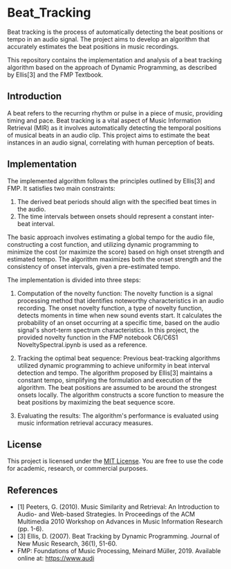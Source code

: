 # Beat_Tracking
Beat tracking is the process of automatically detecting the beat positions or tempo in an audio signal. The project aims to develop an algorithm that accurately estimates the beat positions in music recordings.

This repository contains the implementation and analysis of a beat tracking algorithm based on the approach of Dynamic Programming, as described by Ellis[3] and the FMP Textbook.

## Introduction

A beat refers to the recurring rhythm or pulse in a piece of music, providing timing and pace. Beat tracking is a vital aspect of Music Information Retrieval (MIR) as it involves automatically detecting the temporal positions of musical beats in an audio clip. This project aims to estimate the beat instances in an audio signal, correlating with human perception of beats.

## Implementation

The implemented algorithm follows the principles outlined by Ellis[3] and FMP. It satisfies two main constraints: 

1. The derived beat periods should align with the specified beat times in the audio.
2. The time intervals between onsets should represent a constant inter-beat interval.

The basic approach involves estimating a global tempo for the audio file, constructing a cost function, and utilizing dynamic programming to minimize the cost (or maximize the score) based on high onset strength and estimated tempo. The algorithm maximizes both the onset strength and the consistency of onset intervals, given a pre-estimated tempo.

The implementation is divided into three steps:

1. Computation of the novelty function: The novelty function is a signal processing method that identifies noteworthy characteristics in an audio recording. The onset novelty function, a type of novelty function, detects moments in time when new sound events start. It calculates the probability of an onset occurring at a specific time, based on the audio signal's short-term spectrum characteristics. In this project, the provided novelty function in the FMP notebook C6/C6S1 NoveltySpectral.ipynb is used as a reference.

2. Tracking the optimal beat sequence: Previous beat-tracking algorithms utilized dynamic programming to achieve uniformity in beat interval detection and tempo. The algorithm proposed by Ellis[3] maintains a constant tempo, simplifying the formulation and execution of the algorithm. The beat positions are assumed to be around the strongest onsets locally. The algorithm constructs a score function to measure the beat positions by maximizing the beat sequence score.

3. Evaluating the results: The algorithm's performance is evaluated using music information retrieval accuracy measures.


## License

This project is licensed under the [MIT License](LICENSE). You are free to use the code for academic, research, or commercial purposes.


## References

- [1] Peeters, G. (2010). Music Similarity and Retrieval: An Introduction to Audio- and Web-based Strategies. In Proceedings of the ACM Multimedia 2010 Workshop on Advances in Music Information Research (pp. 1-6).
- [3] Ellis, D. (2007). Beat Tracking by Dynamic Programming. Journal of New Music Research, 36(1), 51-60.
- FMP: Foundations of Music Processing, Meinard Müller, 2019. Available online at: https://www.audi
